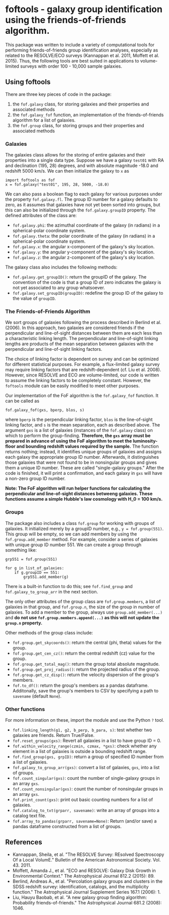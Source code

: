 # foftools - galaxy group identification using the friends-of-friends algorithm.


This package was written to include a variety of computational tools for performing friends-of-friends group identification analyses, especially as related to the RESOLVE/ECO surveys (Kannappan et al. 2011, Moffett et al. 2015). Thus, the following tools are best suited in applications to volume-limited surveys with order 100 - 10,000 sample galaxies.

## Using foftools
There are three key pieces of code in the package:
1. the `fof.galaxy` class, for storing galaxies and their properties and associated methods
2. the `fof.galaxy_fof` function, an implementation of the friends-of-friends algorithm for a list of galaxies.
3. the `fof.group` class, for storing groups and their properties and associated methods


### Galaxies
The galaxies class allows for the storing of entire galaxies and their properties into a single data type.
Suppose we have a galaxy `test01` with RA and declination (195, 28) degrees, and with absolute magnitude -18.0 and redshift 5000 km/s. We can then initialize the galaxy to `x` as
```
import foftools as fof
x = fof.galaxy("test01", 195, 28, 5000, -18.0)
```
We can also pass a boolean flag to each galaxy for various purposes under the property `fof.galaxy.fl`. The group ID number for a galaxy defaults to zero, as it assumes that galaxies have not yet been sorted into groups, but this can also be initialized through the `fof.galaxy.groupID` property. The defined attributes of the class are:
-  `fof.galaxy.phi`: the azimuthal coordinate of the galaxy (in radians) in a spherical-polar coordinate system.
-  `fof.galaxy.theta`: the polar coordinate of the galaxy (in radians) in a spherical-polar coordinate system.
- `fof.galaxy.x`: the angular x-component of the galaxy's sky location.
- `fof.galaxy.y`: the angular y-component of the galaxy's sky location.
- `fof.galaxy.z`: the angular z-component of the galaxy's sky location.

The galaxy class also includes the following methods:
- `fof.galaxy.get_groupID()`: return the groupID of the galaxy. The convention of the code is that a group ID of zero indicates the galaxy is not yet associated to any group whatsoever.
- `fof.galaxy.set_groupID(groupID)`: redefine the group ID of the galaxy to the value of `groupID`.

### The Friends-of-Friends Algorithm
We sort groups of galaxies following the process described in Berlind et al. (2006). In this approach, two galaxies are considered friends if the perpendicular and line-of-sight distances between them are each less than a characteristic linking length. The perpendicular and line-of-sight linking lengths are products of the mean separation between galaxies with the perpendicular and line-of-sight linking factors.

The choice of linking factor is dependent on survey and can be optimized for different statistical purposes. For example, a flux-limited galaxy survey may require linking factors that are redshift-dependent (cf. Liu et al. 2008). However, since RESOLVE and ECO are volume-limited, our code is written to assume the linking factors to be completely constant. However, the `foftools` module can be easily modified to meet other purposes.

Our implementation of the FoF algorithm is the `fof.galaxy_fof` function. It can be called as
```
fof.galaxy_fof(gxs, bperp, blos, s)
```
where `bperp` is the perpendicular linking factor, `blos` is the line-of-sight linking factor, and `s` is the mean separation, each as described above. The argument `gxs` is a list of galaxies (instances of the `fof.galaxy` class) on which to perform the group-finding. **Therefore, the `gxs` array must be prepared in advance of using the FoF algorithm to meet the luminosity-floor and bounding redshift values required by the sample.** The function returns nothing; instead, it identifies unique groups of galaxies and assigns each galaxy the appropriate group ID number. Afterwards, it distinguishes those galaxies that were not found to be in nonsingular groups and gives them a unique ID number. These are called "single-galaxy groups." After the code is finished, it will print a confirmation, and each galaxy in `gxs` will have a non-zero group ID number.

**Note: The FoF algorithm will run helper functions for calculating the perpendicular and line-of-sight distances betweeng galaxies. These functions assume a simple Hubble's law cosmology with H_0 = 100 km/s.**


### Groups

The package also includes a class `fof.group` for working with groups of galaxies. It initialized merely by a groupID number, e.g., `y = fof.group(551)`. This group will be empty, so we can add members by using the `fof.group.add_member` method. For example, consider a series of galaxies with unique group ID number 551. We can create a group through something like:
```
grp551 = fof.group(551)

for g in list_of_galaxies:
    if g.groupID == 551:
        grp551.add_member(g)
```
There is a built-in function to do this; see `fof.find_group` and `fof.galaxy_to_group_arr` in the next section.


The only other attributes of the group class are `fof.group.members`, a list of galaxies in that group, and `fof.group.n`, the size of the group in number of galaxies. To add a member to the group, always use `group.add_member(...)` and **do not use `fof.group.members.append(...)` as this will not update the `group.n` property.**

Other methods of the group class include:
- `fof.group.get_skycoords()`: return the central (phi, theta) values for the group.
- `fof.group.get_cen_cz()`: return the central redshift (cz) value for the group.
- `fof.group.get_total_mag()`: return the group total absolute magnitude.
- `fof.group.get_proj_radius()`: return the projected radius of the group.
- `fof.group.get_cz_disp()`: return the velocity dispersion of the group's members.
- `fof.to_df()`: return the group's members as a pandas dataframe. Additonally, save the group's members to CSV by specifying a path to `savename` (default `None`).



### Other functions
For more information on these, import the module and use the Python `?` tool.

- `fof.linking_length(g1, g2, b_perp, b_para, s)`: test whether two galaxies are friends. Return True/False.
- `fof.reset_groups(gxs)`: Revert all galaxies in a list to have group ID = 0.
- `fof.within_velocity_range(czmin, czmax, *gxs)`: check whether any element in a list of galaxies is outside a bounding redshift range. 
- `fof.find_group(gxs, grpID)`: return a group of specified ID number from a list of galaxies.
- `fof.galaxy_to_group_arr(gxs)`: convert a list of galaxies, `gxs`, into a list of groups.
- `fof.count_singular(gxs)`: count the number of single-galaxy groups in an array `gxs`.
- `fof.count_nonsingular(gxs)`: count the number of nonsingular groups in an array `gxs`.
- `fof.print_count(gxs)`: print out basic counting numbers for a list of galaxies.
- `fof.catalog_to_txt(grparr, savename)`: write an array of groups into a catalog text file. 
- `fof.array_to_pandas(grparr, savename=None)`: Return (and/or save) a pandas dataframe constructed from a list of groups.


## References
- Kannappan, Sheila, et al. "The RESOLVE Survey: REsolved Spectroscopy Of a Local VolumE." Bulletin of the American Astronomical Society. Vol. 43. 2011.
- Moffett, Amanda J., et al. "ECO and RESOLVE: Galaxy Disk Growth in Environmental Context." The Astrophysical Journal 812.2 (2015): 89.
- Berlind, Andreas A., et al. "Percolation galaxy groups and clusters in the SDSS redshift survey: identification, catalogs, and the multiplicity function." The Astrophysical Journal Supplement Series 167.1 (2006): 1.
- Liu, Hauyu Baobab, et al. "A new galaxy group finding algorithm: Probability friends-of-friends." The Astrophysical Journal 681.2 (2008): 1046.
